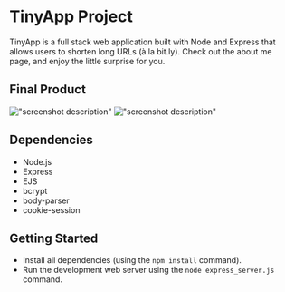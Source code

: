 # TinyApp Project

TinyApp is a full stack web application built with Node and Express that allows users to shorten long URLs (à la bit.ly). Check out the about me page, and enjoy the little surprise for you.

## Final Product

!["screenshot description"](#)
!["screenshot description"](#)

## Dependencies

- Node.js
- Express
- EJS
- bcrypt
- body-parser
- cookie-session

## Getting Started

- Install all dependencies (using the `npm install` command).
- Run the development web server using the `node express_server.js` command.
